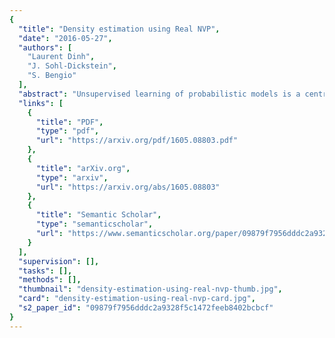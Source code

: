 ```yaml
---
{
  "title": "Density estimation using Real NVP",
  "date": "2016-05-27",
  "authors": [
    "Laurent Dinh",
    "J. Sohl-Dickstein",
    "S. Bengio"
  ],
  "abstract": "Unsupervised learning of probabilistic models is a central yet challenging problem in machine learning. Specifically, designing models with tractable learning, sampling, inference and evaluation is crucial in solving this task. We extend the space of such models using real-valued non-volume preserving (real NVP) transformations, a set of powerful invertible and learnable transformations, resulting in an unsupervised learning algorithm with exact log-likelihood computation, exact sampling, exact inference of latent variables, and an interpretable latent space. We demonstrate its ability to model natural images on four datasets through sampling, log-likelihood evaluation and latent variable manipulations.",
  "links": [
    {
      "title": "PDF",
      "type": "pdf",
      "url": "https://arxiv.org/pdf/1605.08803.pdf"
    },
    {
      "title": "arXiv.org",
      "type": "arxiv",
      "url": "https://arxiv.org/abs/1605.08803"
    },
    {
      "title": "Semantic Scholar",
      "type": "semanticscholar",
      "url": "https://www.semanticscholar.org/paper/09879f7956dddc2a9328f5c1472feeb8402bcbcf"
    }
  ],
  "supervision": [],
  "tasks": [],
  "methods": [],
  "thumbnail": "density-estimation-using-real-nvp-thumb.jpg",
  "card": "density-estimation-using-real-nvp-card.jpg",
  "s2_paper_id": "09879f7956dddc2a9328f5c1472feeb8402bcbcf"
}
---
```


